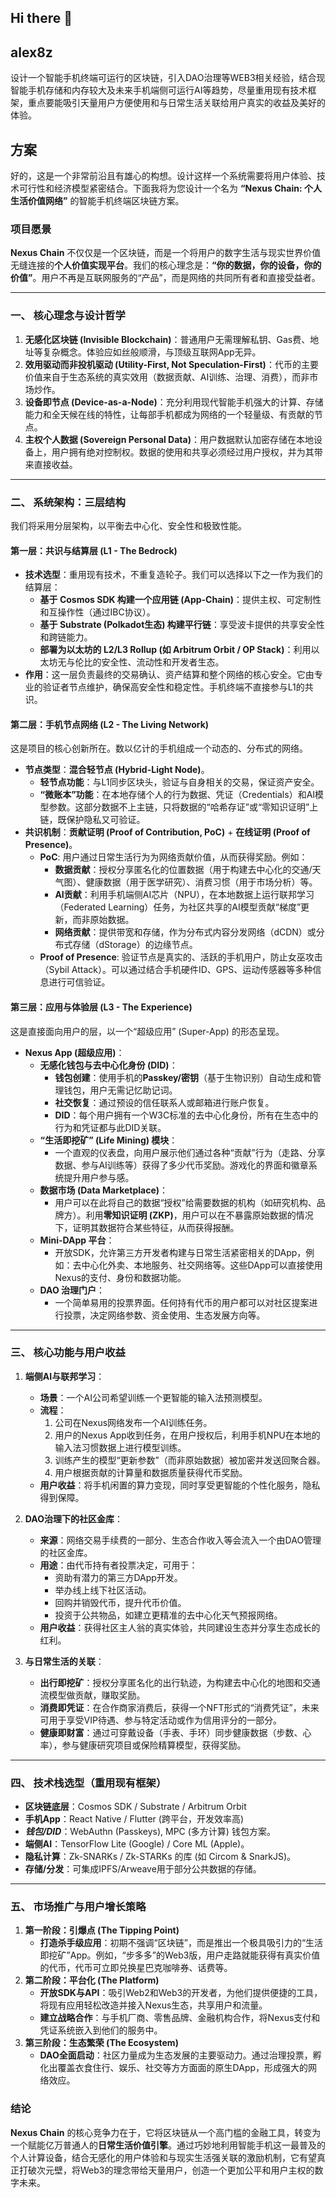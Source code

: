## Hi there 👋

## alex8z
设计一个智能手机终端可运行的区块链，引入DAO治理等WEB3相关经验，结合现智能手机存储和内存较大及未来手机端侧可运行AI等趋势，尽量重用现有技术框架，重点要能吸引天量用户方便使用和与日常生活关联给用户真实的收益及美好的体验。

<!--
**alex8z/alex8z** is a ✨ _special_ ✨ repository because its `README.md` (this file) appears on your GitHub profile.

Here are some ideas to get you started:

- 🔭 I’m currently working on ...
- 🌱 I’m currently learning ...
- 👯 I’m looking to collaborate on ...
- 🤔 I’m looking for help with ...
- 💬 Ask me about ...
- 📫 How to reach me: ...
- 😄 Pronouns: ...
- ⚡ Fun fact: ...
-->

## 方案
好的，这是一个非常前沿且有雄心的构想。设计这样一个系统需要将用户体验、技术可行性和经济模型紧密结合。下面我将为您设计一个名为 **“Nexus Chain: 个人生活价值网络”** 的智能手机终端区块链方案。

### 项目愿景

**Nexus Chain** 不仅仅是一个区块链，而是一个将用户的数字生活与现实世界价值无缝连接的**个人价值实现平台**。我们的核心理念是：**“你的数据，你的设备，你的价值”**。用户不再是互联网服务的“产品”，而是网络的共同所有者和直接受益者。

---

### 一、 核心理念与设计哲学

1.  **无感化区块链 (Invisible Blockchain)**：普通用户无需理解私钥、Gas费、地址等复杂概念。体验应如丝般顺滑，与顶级互联网App无异。
2.  **效用驱动而非投机驱动 (Utility-First, Not Speculation-First)**：代币的主要价值来自于生态系统的真实效用（数据贡献、AI训练、治理、消费），而非市场炒作。
3.  **设备即节点 (Device-as-a-Node)**：充分利用现代智能手机强大的计算、存储能力和全天候在线的特性，让每部手机都成为网络的一个轻量级、有贡献的节点。
4.  **主权个人数据 (Sovereign Personal Data)**：用户数据默认加密存储在本地设备上，用户拥有绝对控制权。数据的使用和共享必须经过用户授权，并为其带来直接收益。

---

### 二、 系统架构：三层结构

我们将采用分层架构，以平衡去中心化、安全性和极致性能。

#### **第一层：共识与结算层 (L1 - The Bedrock)**

*   **技术选型**：重用现有技术，不重复造轮子。我们可以选择以下之一作为我们的结算层：
    *   **基于 Cosmos SDK 构建一个应用链 (App-Chain)**：提供主权、可定制性和互操作性（通过IBC协议）。
    *   **基于 Substrate (Polkadot生态) 构建平行链**：享受波卡提供的共享安全性和跨链能力。
    *   **部署为以太坊的 L2/L3 Rollup (如 Arbitrum Orbit / OP Stack)**：利用以太坊无与伦比的安全性、流动性和开发者生态。
*   **作用**：这一层负责最终的交易确认、资产结算和整个网络的核心安全。它由专业的验证者节点维护，确保高安全性和稳定性。手机终端不直接参与L1的共识。

#### **第二层：手机节点网络 (L2 - The Living Network)**

这是项目的核心创新所在。数以亿计的手机组成一个动态的、分布式的网络。

*   **节点类型**：**混合轻节点 (Hybrid-Light Node)**。
    *   **轻节点功能**：与L1同步区块头，验证与自身相关的交易，保证资产安全。
    *   **“微账本”功能**：在本地存储个人的行为数据、凭证（Credentials）和AI模型参数。这部分数据不上主链，只将数据的“哈希存证”或“零知识证明”上链，既保护隐私又可验证。
*   **共识机制**：**贡献证明 (Proof of Contribution, PoC)** + **在线证明 (Proof of Presence)**。
    *   **PoC**: 用户通过日常生活行为为网络贡献价值，从而获得奖励。例如：
        *   **数据贡献**：授权分享匿名化的位置数据（用于构建去中心化的交通/天气图）、健康数据（用于医学研究）、消费习惯（用于市场分析）等。
        *   **AI贡献**：利用手机端侧AI芯片（NPU），在本地数据上运行联邦学习（Federated Learning）任务，为社区共享的AI模型贡献“梯度”更新，而非原始数据。
        *   **网络贡献**：提供带宽和存储，作为分布式内容分发网络（dCDN）或分布式存储（dStorage）的边缘节点。
    *   **Proof of Presence**: 验证节点是真实的、活跃的手机用户，防止女巫攻击（Sybil Attack）。可以通过结合手机硬件ID、GPS、运动传感器等多种信息进行可信验证。

#### **第三层：应用与体验层 (L3 - The Experience)**

这是直接面向用户的层，以一个“超级应用” (Super-App) 的形态呈现。

*   **Nexus App (超级应用)**：
    *   **无感化钱包与去中心化身份 (DID)**：
        *   **钱包创建**：使用手机的**Passkey/密钥**（基于生物识别）自动生成和管理钱包，用户无需记忆助记词。
        *   **社交恢复**：通过预设的信任联系人或邮箱进行账户恢复。
        *   **DID**：每个用户拥有一个W3C标准的去中心化身份，所有在生态中的行为和凭证都与此DID关联。
    *   **“生活即挖矿” (Life Mining) 模块**：
        *   一个直观的仪表盘，向用户展示他们通过各种“贡献”行为（走路、分享数据、参与AI训练等）获得了多少代币奖励。游戏化的界面和徽章系统提升用户参与感。
    *   **数据市场 (Data Marketplace)**：
        *   用户可以在此将自己的数据“授权”给需要数据的机构（如研究机构、品牌方）。利用**零知识证明 (ZKP)**，用户可以在不暴露原始数据的情况下，证明其数据符合某些特征，从而获得报酬。
    *   **Mini-DApp 平台**：
        *   开放SDK，允许第三方开发者构建与日常生活紧密相关的DApp，例如：去中心化外卖、本地服务、社交网络等。这些DApp可以直接使用Nexus的支付、身份和数据功能。
    *   **DAO 治理门户**：
        *   一个简单易用的投票界面。任何持有代币的用户都可以对社区提案进行投票，决定网络参数、资金使用、生态发展方向等。

---

### 三、 核心功能与用户收益

1.  **端侧AI与联邦学习**：
    *   **场景**：一个AI公司希望训练一个更智能的输入法预测模型。
    *   **流程**：
        1.  公司在Nexus网络发布一个AI训练任务。
        2.  用户的Nexus App收到任务，在用户授权后，利用手机NPU在本地的输入法习惯数据上进行模型训练。
        3.  训练产生的模型“更新参数”（而非原始数据）被加密并发送回聚合器。
        4.  用户根据贡献的计算量和数据质量获得代币奖励。
    *   **用户收益**：将手机闲置的算力变现，同时享受更智能的个性化服务，隐私得到保障。

2.  **DAO治理下的社区金库**：
    *   **来源**：网络交易手续费的一部分、生态合作收入等会流入一个由DAO管理的社区金库。
    *   **用途**：由代币持有者投票决定，可用于：
        *   资助有潜力的第三方DApp开发。
        *   举办线上线下社区活动。
        *   回购并销毁代币，提升代币价值。
        *   投资于公共物品，如建立更精准的去中心化天气预报网络。
    *   **用户收益**：获得社区主人翁的真实体验，共同建设生态并分享生态成长的红利。

3.  **与日常生活的关联**：
    *   **出行即挖矿**：授权分享匿名化的出行轨迹，为构建去中心化的地图和交通流模型做贡献，赚取奖励。
    *   **消费即凭证**：在合作商家消费后，获得一个NFT形式的“消费凭证”，未来可用于享受VIP待遇、参与特定活动或作为信用评分的一部分。
    *   **健康即财富**：通过可穿戴设备（手表、手环）同步健康数据（步数、心率），参与健康研究项目或保险精算模型，获得奖励。

---

### 四、 技术栈选型（重用现有框架）

*   **区块链底层**：Cosmos SDK / Substrate / Arbitrum Orbit
*   **手机App**：React Native / Flutter (跨平台，开发效率高)
*   _**钱包/DID**_：WebAuthn (Passkeys), MPC (多方计算) 钱包方案。
*   **端侧AI**：TensorFlow Lite (Google) / Core ML (Apple)。
*   **隐私计算**：Zk-SNARKs / Zk-STARKs 的库 (如 Circom & SnarkJS)。
*   **存储/分发**：可集成IPFS/Arweave用于部分公共数据的存储。

---

### 五、 市场推广与用户增长策略

1.  **第一阶段：引爆点 (The Tipping Point)**
    *   **打造杀手级应用**：初期不强调“区块链”，而是推出一个极具吸引力的“生活即挖矿”App。例如，“步多多”的Web3版，用户走路就能获得有真实价值的代币，代币可立即兑换星巴克咖啡券、话费等。
2.  **第二阶段：平台化 (The Platform)**
    *   **开放SDK与API**：吸引Web2和Web3的开发者，为他们提供便捷的工具，将现有应用轻松改造并接入Nexus生态，共享用户和流量。
    *   **建立战略合作**：与手机厂商、零售品牌、金融机构合作，将Nexus支付和凭证系统嵌入到他们的服务中。
3.  **第三阶段：生态繁荣 (The Ecosystem)**
    *   **DAO全面启动**：社区力量成为生态发展的主要驱动力。通过治理投票，孵化出覆盖衣食住行、娱乐、社交等方方面面的原生DApp，形成强大的网络效应。

### 结论

**Nexus Chain** 的核心竞争力在于，它将区块链从一个高门槛的金融工具，转变为一个赋能亿万普通人的**日常生活价值引擎**。通过巧妙地利用智能手机这一最普及的个人计算设备，结合无感化的用户体验和与现实生活强关联的激励机制，它有望真正打破次元壁，将Web3的理念带给天量用户，创造一个更加公平和用户主权的数字未来。